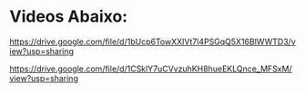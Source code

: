 # Videos Abaixo:

https://drive.google.com/file/d/1bUcp6TowXXIVt7l4PSGqQ5X16BlWWTD3/view?usp=sharing

https://drive.google.com/file/d/1CSklY7uCVvzuhKH8hueEKLQnce_MFSxM/view?usp=sharing
